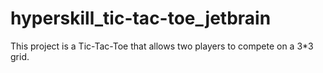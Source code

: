 # hyperskill_tic-tac-toe_jetbrain
This project is a Tic-Tac-Toe that allows two players to compete on a 3*3 grid.
